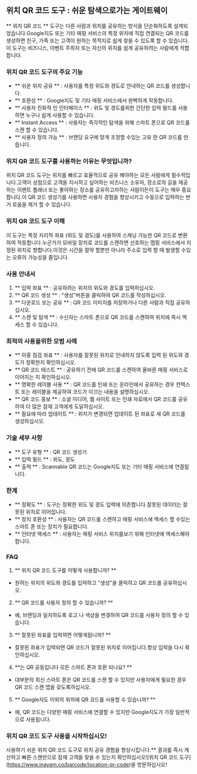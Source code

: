 ## 위치 QR 코드 도구 : 쉬운 탐색으로가는 게이트웨이

** 위치 QR 코드 ** 도구는 다른 사람과 위치를 공유하는 방식을 단순화하도록 설계되었습니다.Google지도 또는 기타 매핑 서비스의 특정 위치에 직접 연결되는 QR 코드를 생성하면 친구, 가족 또는 고객이 원하는 목적지로 쉽게 찾을 수 있도록 할 수 있습니다.이 도구는 비즈니스, 이벤트 주최자 또는 자신의 위치를 ​​쉽게 공유하려는 사람에게 적합합니다.

### 위치 QR 코드 도구의 주요 기능

- ** 쉬운 위치 공유 ** : 사용자를 특정 위도와 경도로 안내하는 QR 코드를 생성합니다.
- ** 호환성 ** : Google지도 및 기타 매핑 서비스에서 완벽하게 작동합니다.
- ** 사용자 친화적 인 인터페이스 ** : 위도 및 경도를위한 간단한 입력 필드를 사용하면 누구나 쉽게 사용할 수 있습니다.
- ** Instant Access ** : 사용자는 즉각적인 탐색을 위해 스마트 폰으로 QR 코드를 스캔 할 수 있습니다.
- ** 사용자 정의 가능 ** : 브랜딩 요구에 맞게 조정할 수있는 고유 한 QR 코드를 만듭니다.

### 위치 QR 코드 도구를 사용하는 이유는 무엇입니까?

위치 QR 코드 도구는 위치를 빠르고 효율적으로 공유 해야하는 모든 사람에게 필수적입니다.고객이 상점으로 고객을 지시하고 싶어하는 비즈니스 소유자, 장소로의 길을 제공하는 이벤트 플래너 또는 좋아하는 장소를 공유하고자하는 사람이든이 도구는 매우 중요합니다.이 QR 코드 생성기를 사용하면 사용자 경험을 향상시키고 수동으로 입력하는 번거 로움을 제거 할 수 있습니다.

### 위치 QR 코드 도구 이해

이 도구는 특정 지리적 좌표 (위도 및 경도)를 사용하여 스캐닝 가능한 QR 코드로 변환하여 작동합니다.누군가가 모바일 장치로 코드를 스캔하면 선호하는 맵핑 서비스에서 지정된 위치로 향합니다.이것은 시간을 절약 할뿐만 아니라 주소로 입력 할 때 발생할 수있는 오류의 가능성을 줄입니다.

### 사용 안내서

1. ** 입력 좌표 ** : 공유하려는 위치의 위도와 경도를 입력하십시오.
2. ** QR 코드 생성 ** : "생성"버튼을 클릭하여 QR 코드를 작성하십시오.
3. ** 다운로드 또는 공유 ** : QR 코드 이미지를 저장하거나 다른 사람과 직접 공유하십시오.
4. ** 스캔 및 탐색 ** : 수신자는 스마트 폰으로 QR 코드를 스캔하여 위치에 즉시 액세스 할 수 있습니다.

### 최적의 사용을위한 모범 사례

- ** 이중 점검 좌표 ** : 사용자를 잘못된 위치로 안내하지 않도록 입력 된 위도와 경도가 정확한지 확인하십시오.
- ** QR 코드 테스트 ** : 공유하기 전에 QR 코드를 스캔하여 올바른 매핑 서비스로 이어지는 지 확인하십시오.
- ** 명확한 레이블 사용 ** : QR 코드를 인쇄 또는 온라인에서 공유하는 경우 컨텍스트 또는 레이블을 제공하여 코드가 이끄는 내용을 설명하십시오.
- ** QR 코드 홍보 ** : 소셜 미디어, 웹 사이트 또는 인쇄 자료에서 QR 코드를 공유하여 더 많은 잠재 고객에게 도달하십시오.
- ** 필요에 따라 업데이트 ** : 위치가 변경되면 업데이트 된 좌표로 새 QR 코드를 생성하십시오.

### 기술 세부 사항

- ** 도구 유형 ** : QR 코드 생성기
- ** 입력 필드 ** : 위도, 경도
- ** 출력 ** : Scannable QR 코드는 Google지도 또는 기타 매핑 서비스에 연결됩니다.

### 한계

- ** 정확도 ** : 도구는 정확한 위도 및 경도 입력에 의존합니다.잘못된 데이터는 잘못된 위치로 이어집니다.
- ** 장치 호환성 ** : 사용자는 QR 코드를 스캔하고 매핑 서비스에 액세스 할 수있는 스마트 폰 또는 장치가 필요합니다.
- ** 인터넷 액세스 ** : 사용자는 매핑 서비스 위치를보기 위해 인터넷에 액세스해야합니다.

### FAQ

1. ** 위치 QR 코드 도구를 어떻게 사용합니까? **
- 원하는 위치의 위도와 경도를 입력하고 "생성"을 클릭하고 QR 코드를 공유하십시오.

2. ** QR 코드를 사용자 정의 할 수 있습니까? **
- 예, 브랜딩과 일치하도록 로고 나 색상을 변경하여 QR 코드를 사용자 정의 할 수 있습니다.

3. ** 잘못된 좌표를 입력하면 어떻게됩니까? **
- 잘못된 좌표가 입력되면 QR 코드가 잘못된 위치로 이어집니다.항상 입력을 다시 확인하십시오.

4. **는 QR 공동입니다 모든 스마트 폰과 호환 되나요? **
- 대부분의 최신 스마트 폰은 QR 코드를 스캔 할 수 있지만 사용자에게 필요한 경우 QR 코드 스캔 앱을 갖도록하십시오.

5. ** Google지도 이외의 위치에 QR 코드를 사용할 수 있습니까? **
- 예, QR 코드는 다양한 매핑 서비스에 연결할 수 있지만 Google지도가 가장 일반적으로 사용됩니다.

### 위치 QR 코드 도구 사용을 시작하십시오!

사용하기 쉬운 위치 QR 코드 도구로 위치 공유 경험을 향상시킵니다.** 결과를 즉시 계산하고 빠른 스캔만으로 잠재 고객을 찾을 수 있는지 확인하십시오![위치 QR 코드 도구] (https://www.inayam.co/barcode/location-qr-code)을 방문하십시오!